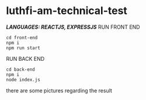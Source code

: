 # luthfi-am-technical-test


  ___LANGUAGES: REACTJS, EXPRESSJS___
RUN FRONT END
```
cd front-end
npm i
npm run start
```

RUN BACK END
```
cd back-end
npm i
node index.js
```

there are some pictures regarding the result
